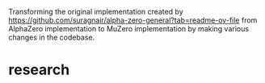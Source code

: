 Transforming the original implementation created by https://github.com/suragnair/alpha-zero-general?tab=readme-ov-file from AlphaZero implementation to MuZero implementation by making various changes in the codebase.
# research

